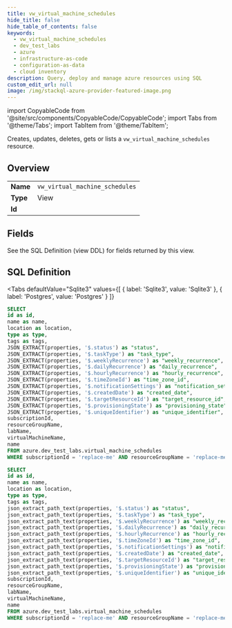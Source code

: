 ```yaml
--- 
title: vw_virtual_machine_schedules
hide_title: false
hide_table_of_contents: false
keywords:
  - vw_virtual_machine_schedules
  - dev_test_labs
  - azure
  - infrastructure-as-code
  - configuration-as-data
  - cloud inventory
description: Query, deploy and manage azure resources using SQL
custom_edit_url: null
image: /img/stackql-azure-provider-featured-image.png
---
```


import CopyableCode from '@site/src/components/CopyableCode/CopyableCode';
import Tabs from '@theme/Tabs';
import TabItem from '@theme/TabItem';

Creates, updates, deletes, gets or lists a <code>vw_virtual_machine_schedules</code> resource.

## Overview
<table><tbody>
<tr><td><b>Name</b></td><td><code>vw_virtual_machine_schedules</code></td></tr>
<tr><td><b>Type</b></td><td>View</td></tr>
<tr><td><b>Id</b></td><td><CopyableCode code="azure.dev_test_labs.vw_virtual_machine_schedules" /></td></tr>
</tbody></table>

## Fields

See the SQL Definition (view DDL) for fields returned by this view.

## SQL Definition

<Tabs
defaultValue="Sqlite3"
values={[
{ label: 'Sqlite3', value: 'Sqlite3' },
{ label: 'Postgres', value: 'Postgres' }
]}
>
<TabItem value="Sqlite3">

```sql
SELECT
id as id,
name as name,
location as location,
type as type,
tags as tags,
JSON_EXTRACT(properties, '$.status') as "status",
JSON_EXTRACT(properties, '$.taskType') as "task_type",
JSON_EXTRACT(properties, '$.weeklyRecurrence') as "weekly_recurrence",
JSON_EXTRACT(properties, '$.dailyRecurrence') as "daily_recurrence",
JSON_EXTRACT(properties, '$.hourlyRecurrence') as "hourly_recurrence",
JSON_EXTRACT(properties, '$.timeZoneId') as "time_zone_id",
JSON_EXTRACT(properties, '$.notificationSettings') as "notification_settings",
JSON_EXTRACT(properties, '$.createdDate') as "created_date",
JSON_EXTRACT(properties, '$.targetResourceId') as "target_resource_id",
JSON_EXTRACT(properties, '$.provisioningState') as "provisioning_state",
JSON_EXTRACT(properties, '$.uniqueIdentifier') as "unique_identifier",
subscriptionId,
resourceGroupName,
labName,
virtualMachineName,
name
FROM azure.dev_test_labs.virtual_machine_schedules
WHERE subscriptionId = 'replace-me' AND resourceGroupName = 'replace-me' AND labName = 'replace-me' AND virtualMachineName = 'replace-me';
```

</TabItem>
<TabItem value="Postgres">

```sql
SELECT
id as id,
name as name,
location as location,
type as type,
tags as tags,
json_extract_path_text(properties, '$.status') as "status",
json_extract_path_text(properties, '$.taskType') as "task_type",
json_extract_path_text(properties, '$.weeklyRecurrence') as "weekly_recurrence",
json_extract_path_text(properties, '$.dailyRecurrence') as "daily_recurrence",
json_extract_path_text(properties, '$.hourlyRecurrence') as "hourly_recurrence",
json_extract_path_text(properties, '$.timeZoneId') as "time_zone_id",
json_extract_path_text(properties, '$.notificationSettings') as "notification_settings",
json_extract_path_text(properties, '$.createdDate') as "created_date",
json_extract_path_text(properties, '$.targetResourceId') as "target_resource_id",
json_extract_path_text(properties, '$.provisioningState') as "provisioning_state",
json_extract_path_text(properties, '$.uniqueIdentifier') as "unique_identifier",
subscriptionId,
resourceGroupName,
labName,
virtualMachineName,
name
FROM azure.dev_test_labs.virtual_machine_schedules
WHERE subscriptionId = 'replace-me' AND resourceGroupName = 'replace-me' AND labName = 'replace-me' AND virtualMachineName = 'replace-me';
```

</TabItem>
</Tabs>
